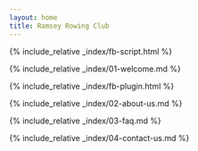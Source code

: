 ```yaml
---
layout: home
title: Ramsey Rowing Club
---
```

{% include_relative _index/fb-script.html %}

{% include_relative _index/01-welcome.md %}

{% include_relative _index/fb-plugin.html %}

{% include_relative _index/02-about-us.md %}

{% include_relative _index/03-faq.md %}

{% include_relative _index/04-contact-us.md %}
